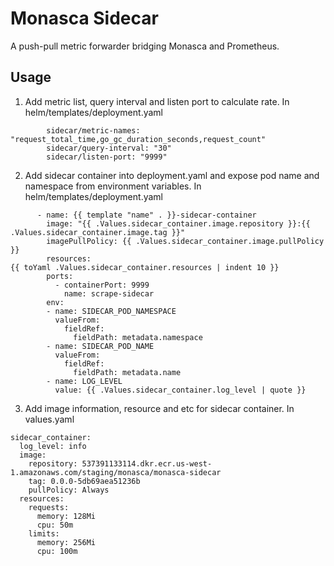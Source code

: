 # Monasca Sidecar
A push-pull metric forwarder bridging Monasca and Prometheus.

## Usage
1. Add metric list, query interval and listen port to calculate rate. 
In helm/templates/deployment.yaml
```
        sidecar/metric-names: "request_total_time,go_gc_duration_seconds,request_count"
        sidecar/query-interval: "30"
        sidecar/listen-port: "9999"
```

2. Add sidecar container into deployment.yaml and expose pod name and namespace from environment variables. 
In helm/templates/deployment.yaml
```
      - name: {{ template "name" . }}-sidecar-container
        image: "{{ .Values.sidecar_container.image.repository }}:{{ .Values.sidecar_container.image.tag }}"
        imagePullPolicy: {{ .Values.sidecar_container.image.pullPolicy }}
        resources:
{{ toYaml .Values.sidecar_container.resources | indent 10 }}
        ports:
          - containerPort: 9999
            name: scrape-sidecar
        env:
        - name: SIDECAR_POD_NAMESPACE
          valueFrom:
            fieldRef:
              fieldPath: metadata.namespace
        - name: SIDECAR_POD_NAME
          valueFrom:
            fieldRef:
              fieldPath: metadata.name
        - name: LOG_LEVEL
          value: {{ .Values.sidecar_container.log_level | quote }}
```

3. Add image information, resource and etc for sidecar container. 
In values.yaml
```
sidecar_container:
  log_level: info
  image:
    repository: 537391133114.dkr.ecr.us-west-1.amazonaws.com/staging/monasca/monasca-sidecar
    tag: 0.0.0-5db69aea51236b
    pullPolicy: Always
  resources:
    requests:
      memory: 128Mi
      cpu: 50m
    limits:
      memory: 256Mi
      cpu: 100m
```
